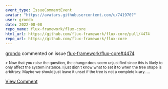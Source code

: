 ```yaml
---
event_type: IssueCommentEvent
avatar: "https://avatars.githubusercontent.com/u/741970?"
user: grondo
date: 2022-08-08
repo_name: flux-framework/flux-core
html_url: https://github.com/flux-framework/flux-core/pull/4474
repo_url: https://github.com/flux-framework/flux-core
---
```


<a href='https://github.com/grondo' target='_blank'>grondo</a> commented on issue <a href='https://github.com/flux-framework/flux-core/pull/4474' target='_blank'>flux-framework/flux-core#4474</a>.

<small>> Now that you raise the question, the change does seem unjustified since this is likely to only affect the system instance. I just didn't know what to set it to when the tree shape is arbitrary. Maybe we should just leave it unset if the tree is not a complete k-ary....</small>

<a href='https://github.com/flux-framework/flux-core/pull/4474' target='_blank'>View Comment</a>